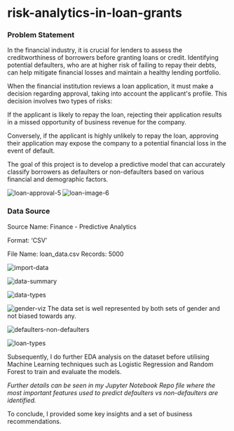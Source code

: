 # risk-analytics-in-loan-grants

### Problem Statement

In the financial industry, it is crucial for lenders to assess the creditworthiness of borrowers before granting loans or credit. Identifying potential defaulters, who are at higher risk of failing to repay their debts, can help mitigate financial losses and maintain a healthy lending portfolio.

When the financial institution reviews a loan application, it must make a decision regarding approval, taking into account the applicant's profile. This decision involves two types of risks:

If the applicant is likely to repay the loan, rejecting their application results in a missed opportunity of business revenue for the company.

Conversely, if the applicant is highly unlikely to repay the loan, approving their application may expose the company to a potential financial loss in the event of default.

The goal of this project is to develop a predictive model that can accurately classify borrowers as defaulters or non-defaulters based on various financial and demographic factors.

![loan-approval-5](https://github.com/irvincodes/risk-analytics-in-loan-grants/assets/119061206/a6571bc2-d0ca-46a4-8d74-23ab2bd4cbe3)
![loan-image-6](https://github.com/irvincodes/risk-analytics-in-loan-grants/assets/119061206/33085ab8-dfbe-41e7-9d77-04339650ec97)

### Data Source

Source Name: Finance - Predictive Analytics

Format: ‘CSV’

File Name: loan_data.csv Records: 5000

![import-data](https://github.com/irvincodes/risk-analytics-in-loan-grants/assets/119061206/af178ce7-962a-433a-9332-8605256e38f0)

![data-summary](https://github.com/irvincodes/risk-analytics-in-loan-grants/assets/119061206/7e527e07-7259-4930-97e8-1b87b7e28fb3)

![data-types](https://github.com/irvincodes/risk-analytics-in-loan-grants/assets/119061206/c3e2feb8-1f86-4290-9d60-fd70618b276a)

![gender-viz](https://github.com/irvincodes/risk-analytics-in-loan-grants/assets/119061206/7b4a145e-faed-465d-8893-d97aabef2974)
The data set is well represented by both sets of gender and not biased towards any.

![defaulters-non-defaulters](https://github.com/irvincodes/risk-analytics-in-loan-grants/assets/119061206/097a15fe-ebd1-469c-8ad3-58784419c171)

![loan-types](https://github.com/irvincodes/risk-analytics-in-loan-grants/assets/119061206/fa058fef-4f25-42be-b58d-57032cfde603)

Subsequently, I do further EDA analysis on the dataset before utilising Machine Learning techniques such as Logistic Regression and Random Forest to train and evaluate the models.

*Further details can be seen in my Jupyter Notebook Repo file where the most important features used to predict defaulters vs non-defaulters are identified.*

To conclude, I provided some key insights and a set of business recommendations.

